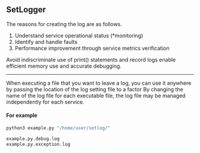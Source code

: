 ## SetLogger

The reasons for creating the log are as follows.

1. Understand service operational status (*monitoring)
2. Identify and handle faults
3. Performance improvement through service metrics verification

Avoid indiscriminate use of print() statements and record logs enable efficient memory use and accurate debugging.

--------

When executing a file that you want to leave a log, you can use it anywhere by passing the location of the log setting file to a factor
By changing the name of the log file for each executable file, the log file may be managed independently for each service.

#### For example

```python
python3 example.py "/home/user/setlog/"
```

```python
example.py.debug.log
example.py.exception.log
```
